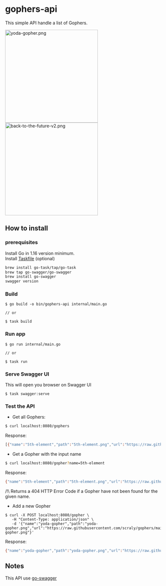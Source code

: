 # gophers-api

This simple API handle a list of Gophers.

<img src="https://raw.githubusercontent.com/scraly/gophers/main/yoda-gopher.png" alt="yoda-gopher.png" width="300"/> <img src="https://raw.githubusercontent.com/scraly/gophers/main/back-to-the-future-v2.png" alt="back-to-the-future-v2.png" width="300"/>

## How to install 

### prerequisites

Install Go in 1.16 version minimum.  
Install [Taskfile](https://taskfile.dev/#/installation) (optional)

```bash
brew install go-task/tap/go-task
brew tap go-swagger/go-swagger
brew install go-swagger
swagger version
```

### Build 

``` 
$ go build -o bin/gophers-api internal/main.go

// or 

$ task build
```

### Run app 

``` 
$ go run internal/main.go

// or 

$ task run
```

### Serve Swagger UI 

This will open you browser on Swagger UI

``` 
$ task swagger:serve
```

### Test the API

* Get all Gophers:

```bash
$ curl localhost:8080/gophers
```

Response:

```bash
[{"name":"5th-element","path":"5th-element.png","url":"https://raw.githubusercontent.com/scraly/gophers/main/5th-element.png"},{"name":"yoda-gopher","path":"yoda-gopher.png","url":"https://raw.githubusercontent.com/scraly/gophers/main/yoda-gopher.png"}]
```

* Get a Gopher with the input name

```bash
$ curl localhost:8080/gopher?name=5th-element
```

Response:

```bash
{"name":"5th-element","path":"5th-element.png","url":"https://raw.githubusercontent.com/scraly/gophers/main/5th-element.png"}
```

/!\ Returns a 404 HTTP Error Code if a Gopher have not been found for the given name.

* Add a new Gopher

```
$ curl -X POST localhost:8080/gopher \
   -H "Content-Type: application/json" \
   -d '{"name":"yoda-gopher","path":"yoda-gopher.png","url":"https://raw.githubusercontent.com/scraly/gophers/main/yoda-gopher.png"}'  
```

Response:

```bash
{"name":"yoda-gopher","path":"yoda-gopher.png","url":"https://raw.githubusercontent.com/scraly/gophers/main/yoda-gopher.png"}
```

## Notes

This API use [go-swagger](https://goswagger.io/install.html)
